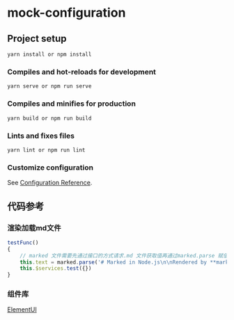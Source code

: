 # mock-configuration

## Project setup

```
yarn install or npm install
```

### Compiles and hot-reloads for development

```
yarn serve or npm run serve
```

### Compiles and minifies for production

```
yarn build or npm run build
```

### Lints and fixes files

```
yarn lint or npm run lint
```

### Customize configuration

See [Configuration Reference](https://cli.vuejs.org/config/).

## 代码参考

### 渲染加载md文件

```javascript
testFunc()
{
    // marked 文件需要先通过接口的方式请求.md 文件获取值再通过marked.parse 赋值给html
    this.text = marked.parse('# Marked in Node.js\n\nRendered by **marked**.');
    this.$services.test({})
}
```

### 组件库

[ElementUI](https://element.eleme.cn/#/zh-CN)
